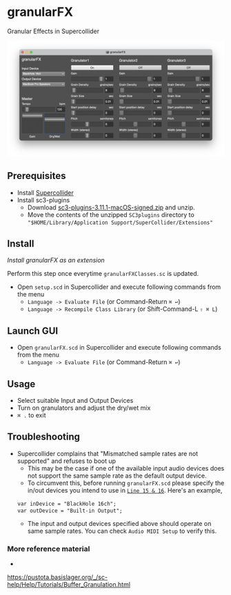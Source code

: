 # granularFX
Granular Effects in Supercollider

![GUI](gui.png?raw=true "granularFX")

## Prerequisites
* Install [Supercollider](https://supercollider.github.io/download)
* Install sc3-plugins
  * Download [sc3-plugins-3.11.1-macOS-signed.zip](https://github.com/supercollider/sc3-plugins/releases/download/Version-3.11.1/sc3-plugins-3.11.1-macOS-signed.zip) and unzip.
  * Move the contents of the unzipped `SC3plugins` directory to `"$HOME/Library/Application Support/SuperCollider/Extensions"`

## Install

*Install granularFX as an extension*

Perform this step once everytime `granularFXClasses.sc` is updated.

* Open `setup.scd` in Supercollider and execute following commands from the menu
  * `Language -> Evaluate File` (or Command-Return `⌘ ↩`)
  * `Language -> Recompile Class Library` (or Shift-Command-L `⇧ ⌘ L`)

## Launch GUI

* Open `granularFX.scd` in Supercollider and execute following commands from the menu
  * `Language -> Evaluate File` (or Command-Return `⌘ ↩`)

## Usage

* Select suitable Input and Output Devices
* Turn on granulators and adjust the dry/wet mix
* `⌘ .` to exit

## Troubleshooting

* Supercollider complains that "Mismatched sample rates are not supported" and refuses to boot up
  * This may be the case if one of the available input audio devices does not support the same sample rate as the default output device.
  * To circumvent this, before running `granularFX.scd` please specify the in/out devices you intend to use in [`Line 15 & 16`](https://github.com/avroshk/granularFX/blob/main/granularFX.scd#L15-L16). Here's an example,
  ```
  var inDevice = "BlackHole 16ch";
  var outDevice = "Built-in Output";
  ```
  * The input and output devices specified above should operate on same sample rates. You can check `Audio MIDI Setup` to verify this.

### More reference material 
*
https://pustota.basislager.org/_/sc-help/Help/Tutorials/Buffer_Granulation.html
